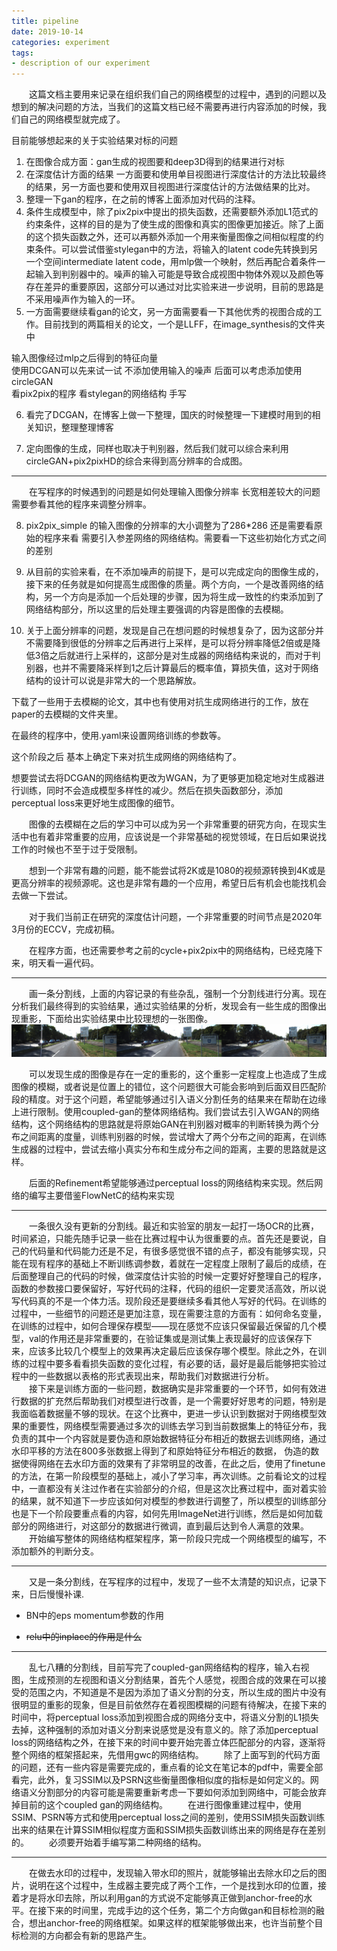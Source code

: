 ```yaml
---
title: pipeline
date: 2019-10-14
categories: experiment
tags:
- description of our experiment
---
```


　　这篇文档主要用来记录在组织我们自己的网络模型的过程中，遇到的问题以及想到的解决问题的方法，当我们的这篇文档已经不需要再进行内容添加的时候，我们自己的网络模型就完成了。

<!-- more -->

目前能够想起来的关于实验结果对标的问题

1. 在图像合成方面：gan生成的视图要和deep3D得到的结果进行对标<br>
2. 在深度估计方面的结果 一方面要和使用单目视图进行深度估计的方法比较最终的结果，另一方面也要和使用双目视图进行深度估计的方法做结果的比对。<br>
3. 整理一下gan的程序，在之前的博客上面添加对代码的注释。<br>
4. 条件生成模型中，除了pix2pix中提出的损失函数，还需要额外添加L1范式的约束条件，这样的目的是为了使生成的图像和真实的图像更加接近。除了上面的这个损失函数之外，还可以再额外添加一个用来衡量图像之间相似程度的约束条件。可以尝试借鉴stylegan中的方法，将输入的latent code先转换到另一个空间intermediate latent code，用mlp做一个映射，然后再配合着条件一起输入到判别器中的。噪声的输入可能是导致合成视图中物体外观以及颜色等存在差异的重要原因，这部分可以通过对比实验来进一步说明，目前的思路是不采用噪声作为输入的一环。<br>
5. 一方面需要继续看gan的论文，另一方面需要看一下其他优秀的视图合成的工作。目前找到的两篇相关的论文，一个是LLFF，在image_synthesis的文件夹中<br>

输入图像经过mlp之后得到的特征向量<br>
使用DCGAN可以先来试一试 不添加使用输入的噪声 后面可以考虑添加使用circleGAN<br>
看pix2pix的程序 看stylegan的网络结构 手写<br>

6. 看完了DCGAN，在博客上做一下整理，国庆的时候整理一下建模时用到的相关知识，整理整理博客<br>

7. 定向图像的生成，同样也取决于判别器，然后我们就可以综合来利用circleGAN+pix2pixHD的综合来得到高分辨率的合成图。<br>

***
　　在写程序的时候遇到的问题是如何处理输入图像分辨率 长宽相差较大的问题 需要参看其他的程序来调整分辨率。<br>

8. pix2pix_simple 的输入图像的分辨率的大小调整为了286*286 还是需要看原始的程序来看
需要引入参差网络的网络结构。需要看一下这些初始化方式之间的差别<br>

9. 从目前的实验来看，在不添加噪声的前提下，是可以完成定向的图像生成的，接下来的任务就是如何提高生成图像的质量。两个方向，一个是改善网络的结构，另一个方向是添加一个后处理的步骤，因为将生成一致性的约束添加到了网络结构部分，所以这里的后处理主要强调的内容是图像的去模糊。<br>
10. 关于上面分辨率的问题，发现是自己在想问题的时候想复杂了，因为这部分并不需要降到很低的分辨率之后再进行上采样，是可以将分辨率降低2倍或是降低3倍之后就进行上采样的，这部分是对生成器的网络结构来说的，而对于判别器，也并不需要降采样到1之后计算最后的概率值，算损失值，这对于网络结构的设计可以说是非常大的一个思路解放。

下载了一些用于去模糊的论文，其中也有使用对抗生成网络进行的工作，放在paper的去模糊的文件夹里。

在最终的程序中，使用.yaml来设置网络训练的参数等。 

这个阶段之后 基本上确定下来对抗生成网络的网络结构了。

想要尝试去将DCGAN的网络结构更改为WGAN，为了更够更加稳定地对生成器进行训练，同时不会造成模型多样性的减少。然后在损失函数部分，添加perceptual loss来更好地生成图像的细节。



　　图像的去模糊在之后的学习中可以成为另一个非常重要的研究方向，在现实生活中也有着非常重要的应用，应该说是一个非常基础的视觉领域，在日后如果说找工作的时候也不至于过于受限制。<br>

　　想到一个非常有趣的问题，能不能尝试将2K或是1080的视频源转换到4K或是更高分辨率的视频源呢。这也是非常有趣的一个应用，希望日后有机会也能找机会去做一下尝试。<br>

　　对于我们当前正在研究的深度估计问题，一个非常重要的时间节点是2020年3月份的ECCV，完成初稿。

　　在程序方面，也还需要参考之前的cycle+pix2pix中的网络结构，已经克隆下来，明天看一遍代码。

***

　　画一条分割线，上面的内容记录的有些杂乱，强制一个分割线进行分离。现在分析我们最终得到的实验结果，通过实验结果的分析，发现会有一些生成的图像出现重影，下面给出实验结果中比较理想的一张图像。![](/pic/synthesis.png)

　　可以发现生成的图像是存在一定的重影的，这个重影一定程度上也造成了生成图像的模糊，或者说是位置上的错位，这个问题很大可能会影响到后面双目匹配阶段的精度。对于这个问题，希望能够通过引入语义分割任务的结果来在帮助在边缘上进行限制。使用coupled-gan的整体网络结构。我们尝试去引入WGAN的网络结构，这个网络结构的思路就是将原始GAN在判别器对概率的判断转换为两个分布之间距离的度量，训练判别器的时候，尝试增大了两个分布之间的距离，在训练生成器的过程中，尝试去缩小真实分布和生成分布之间的距离，主要的思路就是这样。

　　后面的Refinement希望能够通过perceptual loss的网络结构来实现。然后网络的编写主要借鉴FlowNetC的结构来实现

***
　　一条很久没有更新的分割线。最近和实验室的朋友一起打一场OCR的比赛，时间紧迫，只能先随手记录一些在比赛过程中认为很重要的点。首先还是要说，自己的代码量和代码能力还是不足，有很多感觉很不错的点子，都没有能够实现，只能在现有程序的基础上不断训练调参数，着就在一定程度上限制了最后的成绩，在后面整理自己的代码的时候，做深度估计实验的时候一定要好好整理自己的程序，函数的参数接口要保留好，写好代码的注释，代码的组织一定要灵活高效，所以说写代码真的不是一个体力活。现阶段还是要继续多看其他人写好的代码。在训练的过程中，一些细节的问题还是更加注意，现在需要注意的方面有：如何命名变量，在训练的过程中，如何合理保存模型——现在感觉不应该只保留最近保留的几个模型，val的作用还是非常重要的，在验证集或是测试集上表现最好的应该保存下来，应该多比较几个模型上的效果再决定最后应该保存哪个模型。除此之外，在训练的过程中要多看看损失函数的变化过程，有必要的话，最好是最后能够把实验过程中的一些数据以表格的形式表现出来，帮助我们对数据进行分析。<br>
　　接下来是训练方面的一些问题，数据确实是非常重要的一个环节，如何有效进行数据的扩充然后帮助我们对模型进行改善，是一个需要好好思考的问题，特别是我面临着数据量不够的现状。在这个比赛中，更进一步认识到数据对于网络模型效果的重要性，网络模型需要通过多次的训练去学习到当前数据集上的特征分布，我负责的其中一个内容就是要伪造和原始数据特征分布相近的数据去训练网络，通过水印平移的方法在800多张数据上得到了和原始特征分布相近的数据， 伪造的数据使得网络在去水印方面的效果有了非常明显的改善，在此之后，使用了finetune的方法，在第一阶段模型的基础上，减小了学习率，再次训练。之前看论文的过程中，一直都没有关注过作者在实验部分的介绍，但是这次比赛过程中，面对着实验的结果，就不知道下一步应该如何对模型的参数进行调整了，所以模型的训练部分也是下一个阶段要重点看的内容，如何先用ImageNet进行训练，然后是如何加载部分的网络进行，对这部分的数据进行微调，直到最后达到令人满意的效果。<br>
　　开始编写整体的网络结构框架程序，第一阶段只完成一个网络模型的编写，不添加额外的判断分支。

***

　　又是一条分割线，在写程序的过程中，发现了一些不太清楚的知识点，记录下来，日后慢慢补课.

- BN中的eps momentum参数的作用

- ~~relu中的inplace的作用是什么~~

***
　　乱七八糟的分割线，目前写完了coupled-gan网络结构的程序，输入右视图，生成预测的左视图和语义分割结果，首先个人感觉，视图合成的效果在可以接受的范围之内，不知道是不是因为添加了语义分割的分支，所以生成的图片中没有很明显的重影的现象，但是目前依然存在着视图模糊的问题有待解决，在接下来的时间中，将perceptual loss添加到视图合成的网络分支中，将语义分割的L1损失去掉，这种强制的添加对语义分割来说感觉是没有意义的。除了添加perceptual loss的网络结构之外，在接下来的时间中要开始完善立体匹配部分的内容，逐渐将整个网络的框架搭起来，先借用gwc的网络结构。
　　除了上面写到的代码方面的问题，还有一些内容是需要完成的，重点看的论文在笔记本的pdf中，需要全部看完，此外，复习SSIM以及PSRN这些衡量图像相似度的指标是如何定义的。网络语义分割部分的内容可能是需要重新考虑一下要如何添加到网络中，可能会放弃掉目前的这个coupled gan的网络结构。
　　在进行图像重建过程中，使用SSIM、PSRN等方式和使用perceptual loss之间的差别，使用SSIM损失函数训练出来的结果在计算SSIM相似程度方面和SSIM损失函数训练出来的网络是存在差别的。
　　必须要开始着手编写第二种网络的结构。

***

　　在做去水印的过程中，发现输入带水印的照片，就能够输出去除水印之后的图片，说明在这个过程中，生成器主要完成了两个工作，一个是找到水印的位置，接着才是将水印去除，所以利用gan的方式说不定能够真正做到anchor-free的水平。在接下来的时间里，完成手边的这个任务，第二个方向做gan和目标检测的融合，想出anchor-free的网络框架。如果这样的框架能够做出来，也许当前整个目标检测的方向都会有新的思路产生。　　